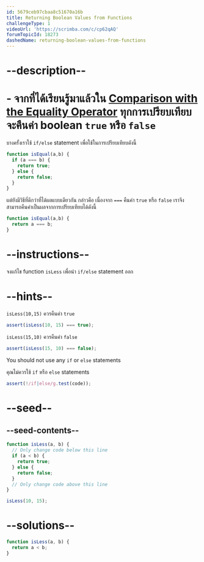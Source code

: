 ```yaml
---
id: 5679ceb97cbaa8c51670a16b
title: Returning Boolean Values from Functions
challengeType: 1
videoUrl: 'https://scrimba.com/c/cp62qAQ'
forumTopicId: 18273
dashedName: returning-boolean-values-from-functions
---
```


# --description--

# - จากที่ได้เรียนรู้มาแล้วใน [Comparison with the Equality Operator](/learn/javascript-algorithms-and-data-structures/basic-javascript/comparison-with-the-equality-operator) ทุกการเปรียบเทียบจะคืนค่า boolean `true` หรือ `false`

บางครั้งเราใช้ `if/else` statement เพื่อใช้ในการเปรียบเทียบดังนี้ 


```js
function isEqual(a,b) {
  if (a === b) {
    return true;
  } else {
    return false;
  }
}
```

แต่ยังมีวิธีที่ดีกว่าที่ได้ผลแบบเดียวกัน กล่าวคือ เนื่องจาก `===` คืนค่า `true` หรือ `false` เราจึงสามารถคืนค่าเป็นผลจากการเปรียบเทียบได้ดังนี้

```js
function isEqual(a,b) {
  return a === b;
}
```

# --instructions--

จงแก้ไข function `isLess` เพื่อนำ `if/else` statement ออก

# --hints--

`isLess(10,15)` ควรคืนค่า `true`

```js
assert(isLess(10, 15) === true);
```

`isLess(15,10)` ควรคืนค่า `false`

```js
assert(isLess(15, 10) === false);
```

You should not use any `if` or `else` statements

คุณไม่ควรใช้ `if` หรือ `else` statements

```js
assert(!/if|else/g.test(code));
```

# --seed--

## --seed-contents--

```js
function isLess(a, b) {
  // Only change code below this line
  if (a < b) {
    return true;
  } else {
    return false;
  }
  // Only change code above this line
}

isLess(10, 15);
```

# --solutions--

```js
function isLess(a, b) {
  return a < b;
}
```
